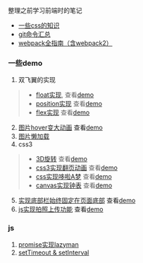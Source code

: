 整理之前学习前端时的笔记

- [一些css的知识](./about_CSS.md)
- [git命令汇总](./git.md)
- [webpack全指南（含webpack2）](./webpack.md)

### 一些demo
1. 双飞翼的实现
  > - [float实现](./demos/float_flexable.html), 查看[demo](https://jsfiddle.net/kris_ly/cL36ucg7/)
  > - [position实现](./demos/absolute_flexable.html) 查看[demo](https://jsfiddle.net/kris_ly/wjr1mwpn/)
  > - [flex实现](./demos/flex_flexable.html) 查看[demo](https://jsfiddle.net/kris_ly/83me7bxy/)
2. [图片hover变大动画](./demos/image_hover.html) 查看[demo](https://jsfiddle.net/kris_ly/u1ytxmpn/)
3. [图片懒加载](./demos/lazyLoad.html)
4. css3
  > - [3D旋转](./demos/3d_rotate.html) 查看[demo](https://jsfiddle.net/kris_ly/yLk9jecd/)
  > - [css3实现翻页动画](./demos/flip_over.html) 查看[demo](https://jsfiddle.net/kris_ly/rf518jvL/)
  > - [css实现哆啦A梦](./demos/Doraemon.html) 查看[demo](https://jsfiddle.net/kris_ly/amjn9LsL/)
  > - [canvas实现钟表](./demos/canvas_clock.html) 查看[demo](https://jsfiddle.net/kris_ly/ouekodz8/)
5. [实现底部栏始终固定在页面底部](./demos/stickyfooter.html) 查看[demo](https://jsfiddle.net/kris_ly/8gnn5opd/)
6. [js实现拍照上传功能](./demos/photo_upload.html) 查看[demo](https://jsfiddle.net/kris_ly/vsf2da2o/)

### js
1. [promise实现lazyman](./js/lazyman.js)
2. [setTimeout & setInterval](./js/timer.md)


